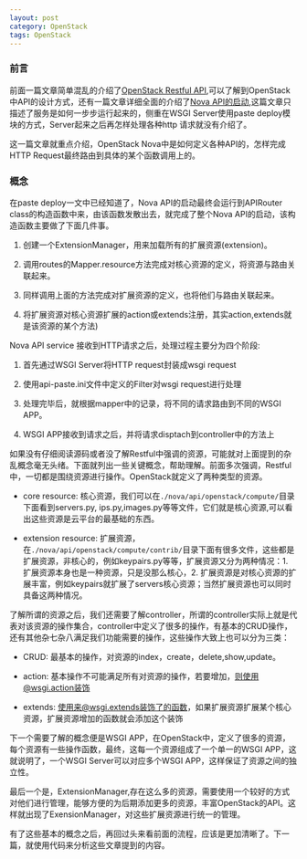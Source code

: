 ```yaml
---
layout: post
category: OpenStack
tags: OpenStack
---
```


### 前言

前面一篇文章简单混乱的介绍了[OpenStack Restful API](http://www.choudan.net/2013/07/28/OpenStack-Restful-API.html),可以了解到OpenStack 中API的设计方式，还有一篇文章详细全面的介绍了[Nova API的启动](http://www.choudan.net/2013/07/28/OpenStack-paste-deploy介绍.html),这篇文章只描述了服务是如何一步步运行起来的，侧重在WSGI Server使用paste deploy模块的方式，Server起来之后再怎样处理各种http 请求就没有介绍了。

这一篇文章就重点介绍，OpenStack Nova中是如何定义各种API的，怎样完成HTTP Request最终路由到具体的某个函数调用上的。


### 概念

在paste deploy一文中已经知道了，Nova API的启动最终会运行到APIRouter class的构造函数中来，由该函数发散出去，就完成了整个Nova API的启动，该构造函数主要做了下面几件事。

1.  创建一个ExtensionManager，用来加载所有的扩展资源(extension)。

2.  调用routes的Mapper.resource方法完成对核心资源的定义，将资源与路由关联起来。

3.  同样调用上面的方法完成对扩展资源的定义，也将他们与路由关联起来。

4.  将扩展资源对核心资源扩展的action或extends注册，其实action,extends就是该资源的某个方法)


Nova API service 接收到HTTP请求之后，处理过程主要分为四个阶段:

1. 首先通过WSGI Server将HTTP request封装成wsgi request 

2. 使用api-paste.ini文件中定义的Filter对wsgi request进行处理

3. 处理完毕后，就根据mapper中的记录，将不同的请求路由到不同的WSGI APP。

4. WSGI APP接收到请求之后，并将请求disptach到controller中的方法上

如果没有仔细阅读源码或者没了解Restful中强调的资源，可能就对上面提到的杂乱概念毫无头绪。下面就列出一些关键概念，帮助理解。前面多次强调，Restful中，一切都是围绕资源进行操作。OpenStack就定义了两种类型的资源。

*  core resource: 核心资源，我们可以在`./nova/api/openstack/compute/`目录下面看到servers.py, ips.py,images.py等等文件，它们就是核心资源,可以看出这些资源是云平台的最基础的东西。

*  extension resource: 扩展资源，在`./nova/api/openstack/compute/contrib/`目录下面有很多文件，这些都是扩展资源，非核心的，例如keypairs.py等等，扩展资源又分为两种情况：1. 扩展资源本身也是一种资源，只是没那么核心，2. 扩展资源是对核心资源的扩展丰富，例如keypairs就扩展了servers核心资源；当然扩展资源也可以同时具备这两种情况。

了解所谓的资源之后，我们还需要了解controller，所谓的controller实际上就是代表对该资源的操作集合，controller中定义了很多的操作，有基本的CRUD操作，还有其他杂七杂八满足我们功能需要的操作，这些操作大致上也可以分为三类：

*  CRUD: 最基本的操作，对资源的index，create，delete,show,update。

*  action: 基本操作不可能满足所有对资源的操作，若要增加，则使用@wsgi.action装饰

*  extends: 使用来@wsgi.extends装饰了的函数，如果扩展资源扩展某个核心资源，扩展资源增加的函数就会添加这个装饰

下一个需要了解的概念便是WSGI APP，在OpenStack中，定义了很多的资源，每个资源有一些操作函数，最终，这每一个资源组成了一个单一的WSGI APP，这就说明了，一个WSGI Server可以对应多个WSGI APP，这样保证了资源之间的独立性。

最后一个是，ExtensionManager,存在这么多的资源，需要使用一个较好的方式对他们进行管理，能够方便的为后期添加更多的资源，丰富OpenStack的API。这样就出现了ExensionManager，对这些扩展资源进行统一的管理。

有了这些基本的概念之后，再回过头来看前面的流程，应该是更加清晰了。下一篇，就使用代码来分析这些文章提到的内容。


